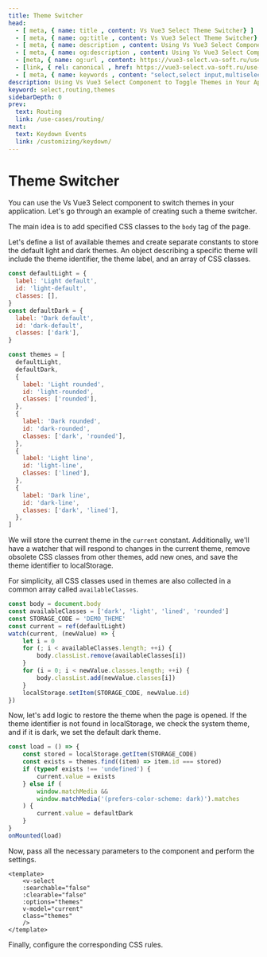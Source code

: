 ```yaml
---
title: Theme Switcher
head:
  - [ meta, { name: title , content: Vs Vue3 Select Theme Switcher} ]
  - [ meta, { name: og:title , content: Vs Vue3 Select Theme Switcher} ]
  - [ meta, { name: description , content: Using Vs Vue3 Select Component to Toggle Themes in Your Application} ]
  - [ meta, { name: og:description , content: Using Vs Vue3 Select Component to Toggle Themes in Your Application} ]
  - [meta, { name: og:url , content: https://vue3-select.va-soft.ru/use-cases/themes/ }]
  - [link, { rel: canonical , href: https://vue3-select.va-soft.ru/use-cases/themes/ }]
  - [ meta, { name: keywords , content: "select,select input,multiselect,vue,vue3,vue3 component,vue3 select,dropdown,themes"} ]
description: Using Vs Vue3 Select Component to Toggle Themes in Your Application
keyword: select,routing,themes
sidebarDepth: 0
prev:
  text: Routing
  link: /use-cases/routing/
next:
  text: Keydown Events
  link: /customizing/keydown/
---
```

# Theme Switcher

You can use the Vs Vue3 Select component to switch themes in your application. Let's go through an example of creating such a theme switcher.

The main idea is to add specified CSS classes to the `body` tag of the page.

Let's define a list of available themes and create separate constants to store the default light and dark themes. An object describing a specific theme will include the theme identifier, the theme label, and an array of CSS classes.

```js
const defaultLight = {
  label: 'Light default',
  id: 'light-default',
  classes: [],
}
const defaultDark = {
  label: 'Dark default',
  id: 'dark-default',
  classes: ['dark'],
}

const themes = [
  defaultLight,
  defaultDark,
  {
    label: 'Light rounded',
    id: 'light-rounded',
    classes: ['rounded'],
  },
  {
    label: 'Dark rounded',
    id: 'dark-rounded',
    classes: ['dark', 'rounded'],
  },
  {
    label: 'Light line',
    id: 'light-line',
    classes: ['lined'],
  },
  {
    label: 'Dark line',
    id: 'dark-line',
    classes: ['dark', 'lined'],
  },
]
```

We will store the current theme in the `current` constant. Additionally, we'll have a watcher that will respond to changes in the current theme, remove obsolete CSS classes from other themes, add new ones, and save the theme identifier to localStorage.

For simplicity, all CSS classes used in themes are also collected in a common array called `availableClasses`.

```js
const body = document.body
const availableClasses = ['dark', 'light', 'lined', 'rounded']
const STORAGE_CODE = 'DEMO_THEME'
const current = ref(defaultLight)
watch(current, (newValue) => {
    let i = 0
    for (; i < availableClasses.length; ++i) {
        body.classList.remove(availableClasses[i])
    }
    for (i = 0; i < newValue.classes.length; ++i) {
        body.classList.add(newValue.classes[i])
    }
    localStorage.setItem(STORAGE_CODE, newValue.id)
})
```
Now, let's add logic to restore the theme when the page is opened. If the theme identifier is not found in localStorage, we check the system theme, and if it is dark, we set the default dark theme.

```js
const load = () => {
    const stored = localStorage.getItem(STORAGE_CODE)
    const exists = themes.find((item) => item.id === stored)
    if (typeof exists !== 'undefined') {
        current.value = exists
    } else if (
        window.matchMedia &&
        window.matchMedia('(prefers-color-scheme: dark)').matches
    ) {
        current.value = defaultDark
    }
}
onMounted(load)
```
Now, pass all the necessary parameters to the component and perform the settings.

```vue
<template>
    <v-select
    :searchable="false"
    :clearable="false"
    :options="themes"
    v-model="current"
    class="themes"
    />
</template>
```
Finally, configure the corresponding CSS rules.

<CodePen url="dyrVrxL" height="350"/>